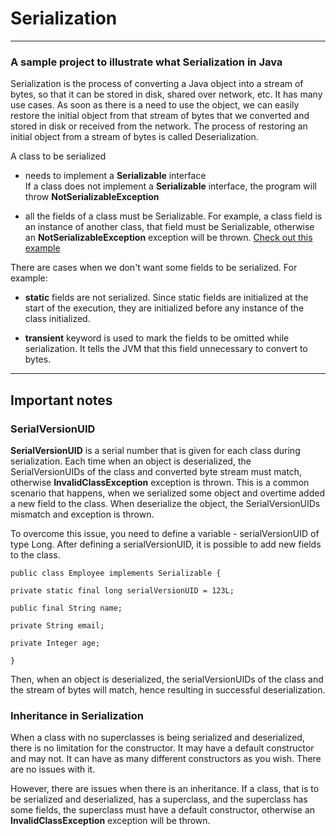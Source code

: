 # Serialization

---- 
### A sample project to illustrate what Serialization in Java

Serialization is the process of converting a Java object 
into a stream of bytes, so that it can be stored in disk, 
shared over network, etc. It has many use cases.
As soon as there is a need to use the object, we can easily 
restore the initial object from that stream of bytes that we converted
and stored in disk or received from the network. The process
of restoring an initial object from a stream of bytes is called
Deserialization.

A class to be serialized 
- needs to implement a **Serializable** interface  
  If a class does not implement a **Serializable** interface, the 
  program will throw **NotSerializableException**
  
- all the fields of a class must be Serializable. 
  For example, a class field is an instance of another class, that field 
  must be Serializable, otherwise an **NotSerializableException** 
  exception will be thrown. [Check out this example](/src/serializable/Employee.java)
  

There are cases when we don't want some fields to be
serialized. For example: 
- **static** fields are not serialized. Since static fields are 
initialized at the start of the execution, they are initialized
  before any instance of the class initialized.
  
- **transient** keyword is used to mark the fields 
  to be omitted while serialization. It tells the
  JVM that this field unnecessary to convert to bytes.

---- 

## Important notes

### SerialVersionUID
**SerialVersionUID** is a serial number that is given for 
each class during serialization. Each time when an object is
deserialized, the SerialVersionUIDs of the class 
and converted byte stream must match, otherwise
**InvalidClassException** exception is thrown. This is a common
scenario that happens, when we serialized some object and
overtime added a new field to the class. When deserialize the 
object, the SerialVersionUIDs mismatch and exception is thrown.

To overcome this issue, you need to define a variable - 
    serialVersionUID of type Long. After defining a serialVersionUID,
it is possible to add new fields to the class.

    public class Employee implements Serializable {

    private static final long serialVersionUID = 123L;

    public final String name;

    private String email;

    private Integer age;
    
    }

Then, when an object is deserialized,
the serialVersionUIDs of the class and the stream of bytes will match,
hence resulting in successful deserialization.

### Inheritance in Serialization

When a class with no superclasses is being serialized and deserialized, 
there is no limitation for the constructor.
It may have a default constructor and may not. It can have as many different
constructors as you wish. There are no issues with it.

However, there are issues when there is an inheritance.
If a class, that is to be serialized and deserialized,
has a superclass, and the superclass has some fields,
the superclass must have a default constructor, otherwise
an **InvalidClassException** exception will be thrown.


